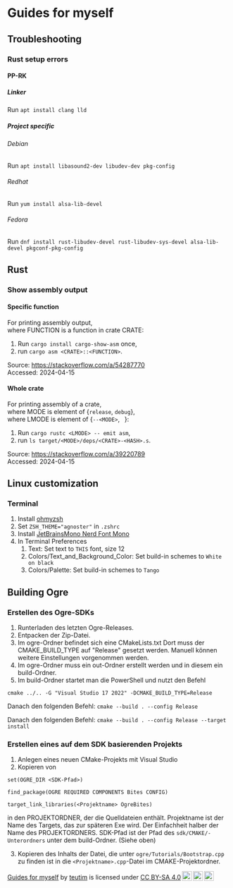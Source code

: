 # Guides for myself

## Troubleshooting

### Rust setup errors

#### PP-RK

##### Linker

Run ```apt install clang lld```

##### Project specific

###### Debian

Run ```apt install libasound2-dev libudev-dev pkg-config```

###### Redhat

Run ```yum install alsa-lib-devel```

###### Fedora

Run ```dnf install rust-libudev-devel rust-libudev-sys-devel alsa-lib-devel pkgconf-pkg-config```

## Rust

### Show assembly output

#### Specific function

For printing assembly output,\
where FUNCTION‌ is a function in crate CRATE:

1. Run ```cargo install cargo-show-asm``` once,
2. run ```cargo asm <CRATE>::<FUNCTION>```.

Source: <a href="https://stackoverflow.com/a/54287770" target="_blank">https://stackoverflow.com/a/54287770</a> \
Accessed: 2024-04-15

#### Whole crate

For printing assembly of a crate,\
where MODE is element of {```release```, ```debug```},\
where LMODE is element of {```--<MODE>```, ``` ```}:

1. Run ```cargo rustc <LMODE> -- emit asm```,
2. run ```ls target/<MODE>/deps/<CRATE>-<HASH>.s```.

Source: <a href="https://stackoverflow.com/a/39220789" target="_blank">https://stackoverflow.com/a/39220789</a> \
Accessed: 2024-04-15

## Linux customization

### Terminal

1. Install [ohmyzsh](https://github.com/ohmyzsh/ohmyzsh)
2. Set ```ZSH_THEME="agnoster"``` in ```.zshrc```
3. Install [JetBrainsMono Nerd Font Mono](https://github.com/ryanoasis/nerd-fonts/tree/master/patched-fonts/JetBrainsMono)
4. In Terminal Preferences
    1. Text: Set text to ```THIS``` font, size 12
    2. Colors/Text_and_Background_Color: Set build-in schemes to ```White on black```
    3. Colors/Palette: Set build-in schemes to ```Tango```

## Building Ogre

### Erstellen des Ogre-SDKs
1. Runterladen des letzten Ogre-Releases.
2. Entpacken der Zip-Datei.
3. Im ogre-Ordner befindet sich eine CMakeLists.txt
   Dort muss der CMAKE_BUILD_TYPE auf "Release" gesetzt werden.
   Manuell können weitere Einstellungen vorgenommen werden.
4. Im ogre-Ordner muss ein out-Ordner erstellt werden und in diesem ein build-Ordner.
5. Im build-Ordner startet man die PowerShell und nutzt den Befehl

```cmake ../.. -G "Visual Studio 17 2022" -DCMAKE_BUILD_TYPE=Release```

Danach den folgenden Befehl:
```cmake --build . --config Release```

Danach den folgenden Befehl:
```cmake --build . --config Release --target install```

### Erstellen eines auf dem SDK basierenden Projekts
1. Anlegen eines neuen CMake-Projekts mit Visual Studio
2. Kopieren von

```set(OGRE_DIR <SDK-Pfad>)```

```find_package(OGRE REQUIRED COMPONENTS Bites CONFIG)```

```target_link_libraries(<Projektname> OgreBites)```

in den PROJEKTORDNER, der die Quelldateien enthält.
Projektname ist der Name des Targets, das zur späteren Exe wird.
Der Einfachheit halber der Name des PROJEKTORDNERS.
SDK-Pfad ist der Pfad des `sdk/CMAKE/-Unterordners` unter dem build-Ordner. (Siehe oben)

3. Kopieren des Inhalts der Datei, die unter `ogre/Tutorials/Bootstrap.cpp`
zu finden ist in die `<Projektname>.cpp`-Datei im CMAKE-Projektordner.



<p xmlns:cc="http://creativecommons.org/ns#" xmlns:dct="http://purl.org/dc/terms/"><a property="dct:title" rel="cc:attributionURL" href="https://teutim.github.io/misc/guides.html">Guides for myself</a> by <a rel="cc:attributionURL dct:creator" property="cc:attributionName" href="https://github.com/teutim">teutim</a> is licensed under <a href="https://creativecommons.org/licenses/by-sa/4.0/?ref=chooser-v1" target="_blank" rel="license noopener noreferrer" style="display:inline-block;">CC BY-SA 4.0<img style="height:22px!important;margin-left:3px;vertical-align:text-bottom;" src="https://mirrors.creativecommons.org/presskit/icons/cc.svg?ref=chooser-v1" alt=""><img style="height:22px!important;margin-left:3px;vertical-align:text-bottom;" src="https://mirrors.creativecommons.org/presskit/icons/by.svg?ref=chooser-v1" alt=""><img style="height:22px!important;margin-left:3px;vertical-align:text-bottom;" src="https://mirrors.creativecommons.org/presskit/icons/sa.svg?ref=chooser-v1" alt=""></a></p>
